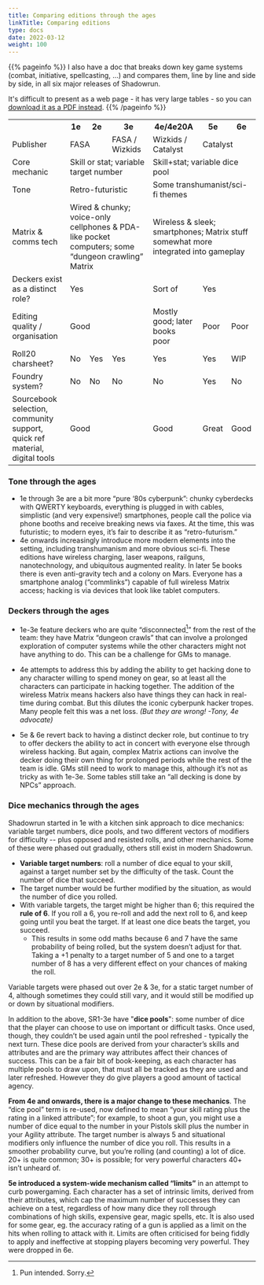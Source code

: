 ```yaml
---
title: Comparing editions through the ages
linkTitle: Comparing editions
type: docs
date: 2022-03-12
weight: 100
---
```



{{% pageinfo %}} 
I also have a doc that  breaks down key game systems (combat, initiative, spellcasting, ...) and compares them, line by line and side by side, in all six major releases of Shadowrun.

It's difficult to present as a web page - it has very large tables - so you can [download it as a PDF instead](/pdfs/Shadowrun_through_the_ages.pdf).
{{% /pageinfo %}}


<table>
  <tr>
   <th></th>
   <th>1e</th>
   <th>2e</th>
   <th>3e</th>
   <th>4e/4e20A</th>
   <th>5e</th>
   <th>6e</th>
  </tr>
  <tr>
   <td>Publisher</td>
   <td colspan="2">FASA</td>
   <td>FASA / Wizkids</td>
   <td>Wizkids / Catalyst</td>
   <td colspan="2">Catalyst</td>
  </tr>
  <tr>
   <td>Core mechanic</td>
   <td colspan="3">Skill or stat; variable target number</td>
   <td colspan="3" >Skill+stat; variable dice pool</td>
  </tr>
  <tr>
   <td>Tone</td>
   <td colspan="3">Retro-futuristic</td>
   <td colspan="3">Some transhumanist/sci-fi themes</td>
  </tr>
  <tr>
   <td>Matrix & comms tech</td>
   <td colspan="3">Wired & chunky; voice-only cellphones & PDA-like pocket computers; some “dungeon crawling” Matrix</td>
   <td colspan="3">Wireless & sleek; smartphones; Matrix stuff somewhat more integrated into gameplay</td>
  </tr>
  <tr>
   <td>Deckers exist as a distinct role?</td>
   <td colspan="3" >Yes</td>
   <td>Sort of</td>
   <td colspan="2" >Yes</td>
  </tr>
  <tr>
   <td>Editing quality / organisation</td>
   <td colspan="3" >Good</td>
   <td>Mostly good; later books poor</td>
   <td>Poor</td>
   <td>Poor</td>
  </tr>
  <tr>
   <td>Roll20 charsheet?</td>
   <td>No</td>
   <td>Yes</td>
   <td>Yes</td>
   <td>Yes</td>
   <td>Yes</td>
   <td>WIP</td>
  </tr>
  <tr>
   <td>Foundry system?</td>
   <td>No</td>
   <td>No</td>
   <td>No</td>
   <td>No</td>
   <td>Yes</td>
   <td>No</td>
  </tr><tr>
   <td>Sourcebook selection, community support, quick ref material, digital tools</td>
   <td colspan="3">Good</td>
   <td>Good</td>
   <td>Great</td>
   <td>Good</td>
  </tr>
</table>


### Tone through the ages



*   1e through 3e are a bit more “pure ‘80s cyberpunk”: chunky cyberdecks with QWERTY keyboards, everything is plugged in with cables, simplistic (and very expensive!) smartphones, people call the police via phone booths and receive breaking news via faxes. At the time, this was futuristic; to modern eyes, it’s fair to describe it as “retro-futurism.”
*   4e onwards increasingly introduce more modern elements into the setting, including transhumanism and more obvious sci-fi. These editions have wireless charging, laser weapons, railguns, nanotechnology, and ubiquitous augmented reality. In later 5e books there is even anti-gravity tech and a colony on Mars. Everyone has a smartphone analog (“commlinks”) capable of full wireless Matrix access; hacking is via devices that look like tablet computers.


### Deckers through the ages



*   1e-3e feature deckers who are quite “disconnected[^2]” from the rest of the team: they have Matrix “dungeon crawls” that can involve a prolonged exploration of computer systems while the other characters might not have anything to do. This can be a challenge for GMs to manage. 


*   4e attempts to address this by adding the ability to get hacking done to any character willing to spend money on gear, so at least all the characters can participate in hacking together. The addition of the wireless Matrix means hackers also have things they can hack in real-time during combat. But this dilutes the iconic cyberpunk hacker tropes. Many people felt this was a net loss. _(But they are wrong! -Tony, 4e advocate)_
*   5e & 6e revert back to having a distinct decker role, but continue to try to offer deckers the ability to act in concert with everyone else through wireless hacking. But again, complex Matrix actions can involve the decker doing their own thing for prolonged periods while the rest of the team is idle. GMs still need to work to manage this, although it’s not as tricky as with 1e-3e. Some tables still take an “all decking is done by NPCs” approach.


### Dice mechanics through the ages

Shadowrun started in 1e with a kitchen sink approach to dice mechanics: variable target numbers, dice pools, and two different vectors of modifiers for difficulty -- plus opposed and resisted rolls, and other mechanics. Some of these were phased out gradually, others still exist in modern Shadowrun.



*   **Variable target numbers**: roll a number of dice equal to your skill, against a target number set by the difficulty of the task. Count the number of dice that succeed. 
*   The target number would be further modified by the situation, as would the number of dice you rolled.
*   With variable targets, the target might be higher than 6; this required the **rule of 6**.  If you roll a 6, you re-roll and add the next roll to 6, and keep going until you beat the target. If at least one dice beats the target, you succeed. 
    *   This results in some odd maths because 6 and 7 have the same probability of being rolled, but the system doesn’t adjust for that. Taking a +1 penalty to a target number of 5 and one to a target number of 8 has a very different effect on your chances of making the roll. 

Variable targets were phased out over 2e & 3e, for a static target number of 4, although sometimes they could still vary, and it would still be modified up or down by situational modifiers.

In addition to the above, SR1-3e have "**dice pools**": some number of dice that the player can choose to use on important or difficult tasks. Once used, though, they couldn’t be used again until the pool refreshed - typically the next turn. These dice pools are derived from your character’s skills and attributes and are the primary way attributes affect their chances of success. This can be a fair bit of book-keeping, as each character has multiple pools to draw upon, that must all be tracked as they are used and later refreshed. However they do give players a good amount of tactical agency.

**From 4e and onwards, there is a major change to these mechanics**. The “dice pool” term is re-used, now defined to mean “your skill rating plus the rating in a linked attribute”; for example, to shoot a gun, you might use a number of dice equal to the number in your Pistols skill plus the number in your Agility attribute. The target number is always 5 and situational modifiers only influence the number of dice you roll. This results in a smoother probability curve, but you’re rolling (and counting) a lot of dice. 20+ is quite common; 30+ is possible; for very powerful characters 40+ isn’t unheard of. 

**5e introduced a system-wide mechanism called “limits”** in an attempt to curb powergaming. Each character has a set of intrinsic limits, derived from their attributes, which cap the maximum number of successes they can achieve on a test, regardless of how many dice they roll through combinations of high skills, expensive gear, magic spells, etc. It is also used for some gear, eg. the accuracy rating of a gun is applied as a limit on the hits when rolling to attack with it. Limits are often criticised for being fiddly to apply and ineffective at stopping players becoming very powerful. They were dropped in 6e. 

[^2]: Pun intended. Sorry.